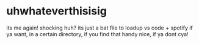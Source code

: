 # uhwhateverthisisig
its me again! shocking huh?
its just a bat file to loadup vs code + spotify if ya want, in a certain directory, if you find that handy nice, if ya dont cya!
